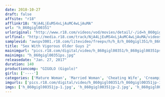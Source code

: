 ```yaml
---
date: 2018-10-27
draft: false
affsite: "r18"
afflinkr18: "NjA4LjEuMS4xLjAuMC4wLjAuMA"
url: "h_860gigl00351"
urloriginal: "http://www.r18.com/videos/vod/movies/detail/-/id=h_860gigl00351"
urlfinal: "http://media.r18.com/track/NjA4LjEuMS4xLjAuMC4wLjAuMA/videos/vod/movies/detail/-/id=h_860gigl00351"
samplevid: "awspv3001.r18.com/litevideo/freepv/h/h_8/h_860gigl351/h_860gigl351_dmb_w.mp4"
title: "Sex With Vigorous Older Guys 2"
mainimgurl: "pics.r18.com/digital/video/h_860gigl00351/h_860gigl00351ps.jpg"
mainimgs: "h_860gigl00351ps.jpg"
releasedate: "Jan. 27, 2017"
duration: 140
productioncomp: "GIGOLO (Gigolo)"
girls: ['----']
categories: ['Mature Woman', 'Married Woman', 'Cheating Wife', 'Creampie', 'Hi-Def']
imgurls: ['pics.r18.com/digital/video/h_860gigl00351/h_860gigl00351jp-1.jpg', 'pics.r18.com/digital/video/h_860gigl00351/h_860gigl00351jp-2.jpg', 'pics.r18.com/digital/video/h_860gigl00351/h_860gigl00351jp-3.jpg', 'pics.r18.com/digital/video/h_860gigl00351/h_860gigl00351jp-4.jpg', 'pics.r18.com/digital/video/h_860gigl00351/h_860gigl00351jp-5.jpg', 'pics.r18.com/digital/video/h_860gigl00351/h_860gigl00351jp-6.jpg', 'pics.r18.com/digital/video/h_860gigl00351/h_860gigl00351jp-7.jpg', 'pics.r18.com/digital/video/h_860gigl00351/h_860gigl00351jp-8.jpg', 'pics.r18.com/digital/video/h_860gigl00351/h_860gigl00351jp-9.jpg', 'pics.r18.com/digital/video/h_860gigl00351/h_860gigl00351jp-10.jpg', 'pics.r18.com/digital/video/h_860gigl00351/h_860gigl00351jp-11.jpg', 'pics.r18.com/digital/video/h_860gigl00351/h_860gigl00351jp-12.jpg', 'pics.r18.com/digital/video/h_860gigl00351/h_860gigl00351jp-13.jpg', 'pics.r18.com/digital/video/h_860gigl00351/h_860gigl00351jp-14.jpg', 'pics.r18.com/digital/video/h_860gigl00351/h_860gigl00351jp-15.jpg', 'pics.r18.com/digital/video/h_860gigl00351/h_860gigl00351jp-16.jpg', 'pics.r18.com/digital/video/h_860gigl00351/h_860gigl00351jp-17.jpg', 'pics.r18.com/digital/video/h_860gigl00351/h_860gigl00351jp-18.jpg', 'pics.r18.com/digital/video/h_860gigl00351/h_860gigl00351jp-19.jpg', 'pics.r18.com/digital/video/h_860gigl00351/h_860gigl00351jp-20.jpg']
imgs: ['h_860gigl00351jp-1.jpg', 'h_860gigl00351jp-2.jpg', 'h_860gigl00351jp-3.jpg', 'h_860gigl00351jp-4.jpg', 'h_860gigl00351jp-5.jpg', 'h_860gigl00351jp-6.jpg', 'h_860gigl00351jp-7.jpg', 'h_860gigl00351jp-8.jpg', 'h_860gigl00351jp-9.jpg', 'h_860gigl00351jp-10.jpg', 'h_860gigl00351jp-11.jpg', 'h_860gigl00351jp-12.jpg', 'h_860gigl00351jp-13.jpg', 'h_860gigl00351jp-14.jpg', 'h_860gigl00351jp-15.jpg', 'h_860gigl00351jp-16.jpg', 'h_860gigl00351jp-17.jpg', 'h_860gigl00351jp-18.jpg', 'h_860gigl00351jp-19.jpg', 'h_860gigl00351jp-20.jpg']
---
```

